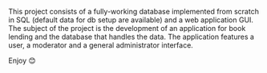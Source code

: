 This project consists of a fully-working database implemented from scratch in SQL (default data for db setup are available) and a web application GUI.
The subject of the project is the development of an application for book lending and the database that handles the data. 
The application features a user, a moderator and a general administrator interface.

Enjoy 😊

